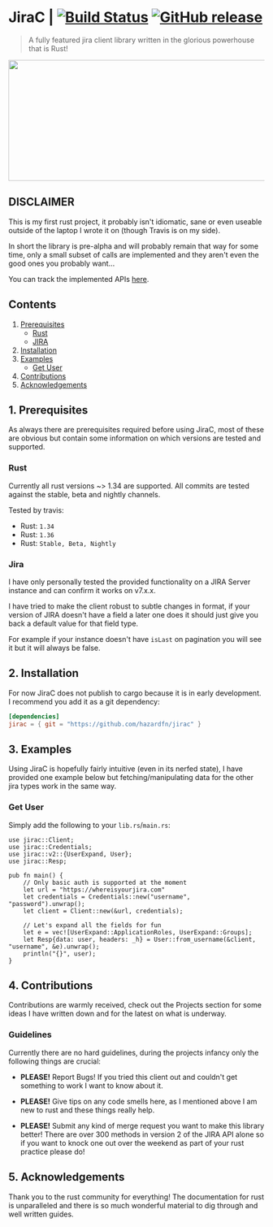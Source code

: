 # JiraC | [![Build Status](https://travis-ci.org/hazardfn/jirac.svg?branch=master "Build Status")](http://travis-ci.org/hazardfn/jirac) [![GitHub release](https://img.shields.io/github/release/hazardfn/jirac.svg)](https://github.com/hazardfn/jirac/releases/latest)

> A fully featured jira client library written in the glorious powerhouse
> that is Rust!

<p align="center">
<img src="https://applitools.com/blog/wp-content/uploads/2018/07/Jira-new-logo.png" height="238" width="549">
</p>

## DISCLAIMER

This is my first rust project, it probably isn't idiomatic, sane or even useable outside of the laptop I wrote it on (though Travis is on my side).

In short the library is pre-alpha and will probably remain that way for some time, only a small subset of calls are implemented and they aren't even the good ones you probably want...

You can track the implemented APIs [here](https://github.com/hazardfn/jirac/issues/4).

## Contents

1. [Prerequisites](#prerequisites)
    * [Rust](#rust)
    * [JIRA](#jira)
2. [Installation](#installation)
3. [Examples](#examples)
    * [Get User](#get-user)
4. [Contributions](#contribute)
5. [Acknowledgements](#ack)

## 1. Prerequisites<a name="prerequisites"></a>

As always there are prerequisites required before using JiraC, most of these are obvious but contain some information on which versions are tested and supported.

### Rust<a name="rust"></a>

Currently all rust versions ~> 1.34 are supported. All commits are tested against the stable, beta and nightly channels.

Tested by travis:

* Rust: `1.34`
* Rust: `1.36`
* Rust: `Stable, Beta, Nightly`

### Jira<a name="jira"></a>

I have only personally tested the provided functionality on a JIRA Server instance and can confirm it works on v7.x.x.

I have tried to make the client robust to subtle changes in format, if your version of JIRA doesn't have a field a later one does it should just give you back a default value for that field type.

For example if your instance doesn't have `isLast` on pagination you will see it but it will always be false.

## 2. Installation<a name="installation"></a>

For now JiraC does not publish to cargo because it is in early development. I recommend you add it as a git dependency:

```toml
[dependencies]
jirac = { git = "https://github.com/hazardfn/jirac" }
```

## 3. Examples<a name="examples"></a>

Using JiraC is hopefully fairly intuitive (even in its nerfed state), I have provided one example below but fetching/manipulating data for the other jira types work in the same way.

### Get User<a name="get-user"></a>

Simply add the following to your `lib.rs`/`main.rs`:

```
use jirac::Client;
use jirac::Credentials;
use jirac::v2::{UserExpand, User};
use jirac::Resp;

pub fn main() {
    // Only basic auth is supported at the moment
    let url = "https://whereisyourjira.com"
    let credentials = Credentials::new("username", "password").unwrap();
    let client = Client::new(&url, credentials);

    // Let's expand all the fields for fun
    let e = vec![UserExpand::ApplicationRoles, UserExpand::Groups];
    let Resp{data: user, headers: _h} = User::from_username(&client, "username", &e).unwrap();
    println("{}", user);
}
```

## 4. Contributions<a name="contribute"></a>

Contributions are warmly received, check out the Projects section for some ideas I have written down and for the latest on what is underway.

### Guidelines<a name="guidelines"></a>

Currently there are no hard guidelines, during the projects infancy only the following things are crucial:

* **PLEASE!** Report Bugs! If you tried this client out and couldn't get something to work I want to know about it.

* **PLEASE!** Give tips on any code smells here, as I mentioned above I am new to rust and these things really help.

* **PLEASE!** Submit any kind of merge request you want to make this library better! There are over 300 methods in version 2 of the JIRA API alone so if you want to knock one out over the weekend as part of your rust practice please do!

## 5. Acknowledgements<a name="ack"></a>

Thank you to the rust community for everything! The documentation for rust is unparalleled and there is so much wonderful material to dig through and well written guides.
